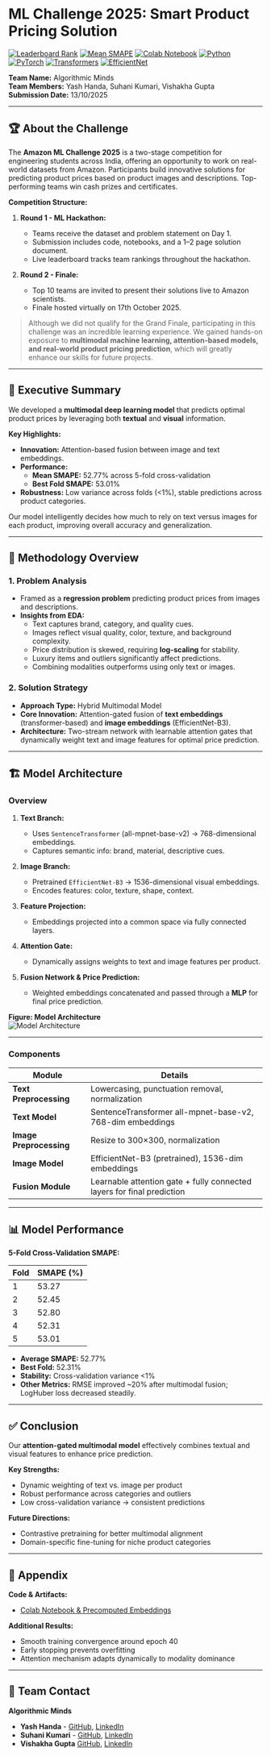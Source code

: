 # ML Challenge 2025: Smart Product Pricing Solution

[![Leaderboard Rank](https://img.shields.io/badge/Leaderboard-2337%2F6645-blue)](https://www.amazonmlchallenge2025.com/leaderboard) 
[![Mean SMAPE](https://img.shields.io/badge/Mean%20SMAPE-52.77%25-green)]() 
[![Colab Notebook](https://img.shields.io/badge/Colab-Open%20Notebook-orange)](https://colab.research.google.com/drive/14isoBEBADsG-lCxLhK3WSYtx3P9G3TQB?usp=sharing)
[![Python](https://img.shields.io/badge/Python-3.10-blue?logo=python&logoColor=white)]()
[![PyTorch](https://img.shields.io/badge/PyTorch-2.1-red?logo=pytorch&logoColor=white)]()
[![Transformers](https://img.shields.io/badge/Transformers-HuggingFace-orange?logo=huggingface&logoColor=white)]()
[![EfficientNet](https://img.shields.io/badge/EfficientNet-B3-lightgrey)]()

**Team Name:** Algorithmic Minds  
**Team Members:** Yash Handa, Suhani Kumari, Vishakha Gupta  
**Submission Date:** 13/10/2025  

---

## 🏆 About the Challenge

The **Amazon ML Challenge 2025** is a two-stage competition for engineering students across India, offering an opportunity to work on real-world datasets from Amazon. Participants build innovative solutions for predicting product prices based on product images and descriptions. Top-performing teams win cash prizes and certificates.

**Competition Structure:**  

1. **Round 1 - ML Hackathon:**  
   - Teams receive the dataset and problem statement on Day 1.  
   - Submission includes code, notebooks, and a 1–2 page solution document.  
   - Live leaderboard tracks team rankings throughout the hackathon.  

2. **Round 2 - Finale:**  
   - Top 10 teams are invited to present their solutions live to Amazon scientists.  
   - Finale hosted virtually on 17th October 2025.  

> Although we did not qualify for the Grand Finale, participating in this challenge was an incredible learning experience. We gained hands-on exposure to **multimodal machine learning, attention-based models, and real-world product pricing prediction**, which will greatly enhance our skills for future projects.

---

## 📄 Executive Summary

We developed a **multimodal deep learning model** that predicts optimal product prices by leveraging both **textual** and **visual** information.  

**Key Highlights:**  
- **Innovation:** Attention-based fusion between image and text embeddings.  
- **Performance:**  
  - **Mean SMAPE:** 52.77% across 5-fold cross-validation  
  - **Best Fold SMAPE:** 53.01%  
- **Robustness:** Low variance across folds (<1%), stable predictions across product categories.  

Our model intelligently decides how much to rely on text versus images for each product, improving overall accuracy and generalization.

---

## 🧠 Methodology Overview

### 1. Problem Analysis
- Framed as a **regression problem** predicting product prices from images and descriptions.  
- **Insights from EDA:**  
  - Text captures brand, category, and quality cues.  
  - Images reflect visual quality, color, texture, and background complexity.  
  - Price distribution is skewed, requiring **log-scaling** for stability.  
  - Luxury items and outliers significantly affect predictions.  
  - Combining modalities outperforms using only text or images.

### 2. Solution Strategy
- **Approach Type:** Hybrid Multimodal Model  
- **Core Innovation:** Attention-gated fusion of **text embeddings** (transformer-based) and **image embeddings** (EfficientNet-B3).  
- **Architecture:** Two-stream network with learnable attention gates that dynamically weight text and image features for optimal price prediction.  

---

## 🏗️ Model Architecture

### Overview
1. **Text Branch:**  
   - Uses `SentenceTransformer` (all-mpnet-base-v2) → 768-dimensional embeddings.  
   - Captures semantic info: brand, material, descriptive cues.  

2. **Image Branch:**  
   - Pretrained `EfficientNet-B3` → 1536-dimensional visual embeddings.  
   - Encodes features: color, texture, shape, context.  

3. **Feature Projection:**  
   - Embeddings projected into a common space via fully connected layers.  

4. **Attention Gate:**  
   - Dynamically assigns weights to text and image features per product.  

5. **Fusion Network & Price Prediction:**  
   - Weighted embeddings concatenated and passed through a **MLP** for final price prediction.  

**Figure: Model Architecture**  
![Model Architecture](path_to_your_diagram.png)

---

### Components

| Module | Details |
|--------|---------|
| **Text Preprocessing** | Lowercasing, punctuation removal, normalization |
| **Text Model** | SentenceTransformer all-mpnet-base-v2, 768-dim embeddings |
| **Image Preprocessing** | Resize to 300×300, normalization |
| **Image Model** | EfficientNet-B3 (pretrained), 1536-dim embeddings |
| **Fusion Module** | Learnable attention gate + fully connected layers for final prediction |

---

## 📊 Model Performance

**5-Fold Cross-Validation SMAPE:**

| Fold | SMAPE (%) |
|------|-----------|
| 1    | 53.27     |
| 2    | 52.45     |
| 3    | 52.80     |
| 4    | 52.31     |
| 5    | 53.01     |

- **Average SMAPE:** 52.77%  
- **Best Fold:** 52.31%  
- **Stability:** Cross-validation variance <1%  
- **Other Metrics:** RMSE improved ~20% after multimodal fusion; LogHuber loss decreased steadily.  

---

## ✅ Conclusion

Our **attention-gated multimodal model** effectively combines textual and visual features to enhance price prediction.  

**Key Strengths:**  
- Dynamic weighting of text vs. image per product  
- Robust performance across categories and outliers  
- Low cross-validation variance → consistent predictions  

**Future Directions:**  
- Contrastive pretraining for better multimodal alignment  
- Domain-specific fine-tuning for niche product categories  

---

## 📎 Appendix

**Code & Artifacts:**  
- [Colab Notebook & Precomputed Embeddings](https://colab.research.google.com/drive/14isoBEBADsG-lCxLhK3WSYtx3P9G3TQB?usp=sharing)

**Additional Results:**  
- Smooth training convergence around epoch 40  
- Early stopping prevents overfitting  
- Attention mechanism adapts dynamically to modality dominance  

---

## 🌟 Team Contact

**Algorithmic Minds**  
- **Yash Handa** - [GitHub](https://github.com/Handa1810), [LinkedIn](www.linkedin.com/in/yashhanda18)
- **Suhani Kumari** - [GitHub](https://github.com/Suhani), [LinkedIn](https://www.linkedin.com/in/suhani-kumari-2b3526306/)
- **Vishakha Gupta** [GitHub](https://github.com/Vishakha), [LinkedIn](https://www.linkedin.com/in/vishakha-gupta-b34650266/)
